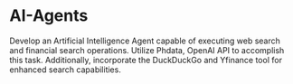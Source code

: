 # AI-Agents
Develop an Artificial Intelligence Agent capable of executing web search and financial search operations. Utilize Phdata, OpenAI API to accomplish this task. Additionally, incorporate the DuckDuckGo and Yfinance tool for enhanced search capabilities.
